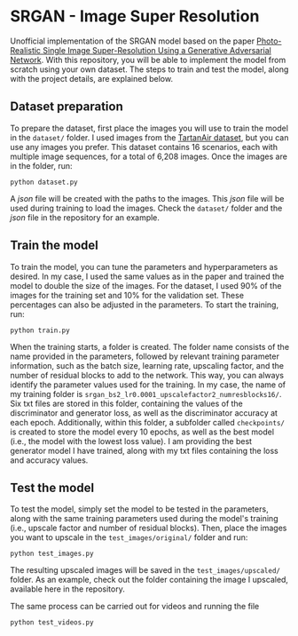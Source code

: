# SRGAN - Image Super Resolution
Unofficial implementation of the SRGAN model based on the paper [Photo-Realistic Single Image Super-Resolution Using a Generative Adversarial Network](https://arxiv.org/pdf/1609.04802v5). With this repository, you will be able to implement the model from scratch using your own dataset. The steps to train and test the model, along with the project details, are explained below.

## Dataset preparation
To prepare the dataset, first place the images you will use to train the model in the ```dataset/``` folder. I used images from the [TartanAir dataset](https://theairlab.org/tartanair-dataset/), but you can use any images you prefer. This dataset contains 16 scenarios, each with multiple image sequences, for a total of 6,208 images. Once the images are in the folder, run:
```
python dataset.py
```
A _json_ file will be created with the paths to the images. This _json_ file will be used during training to load the images. Check the ```dataset/``` folder and the _json_ file in the repository for an example.

## Train the model
To train the model, you can tune the parameters and hyperparameters as desired. In my case, I used the same values as in the paper and trained the model to double the size of the images. For the dataset, I used 90% of the images for the training set and 10% for the validation set. These percentages can also be adjusted in the parameters. To start the training, run:
```
python train.py
```
When the training starts, a folder is created. The folder name consists of the name provided in the parameters, followed by relevant training parameter information, such as the batch size, learning rate, upscaling factor, and the number of residual blocks to add to the network. This way, you can always identify the parameter values used for the training. In my case, the name of my training folder is ```srgan_bs2_lr0.0001_upscalefactor2_numresblocks16/```. Six txt files are stored in this folder, containing the values of the discriminator and generator loss, as well as the discriminator accuracy at each epoch. Additionally, within this folder, a subfolder called ```checkpoints/``` is created to store the model every 10 epochs, as well as the best model (i.e., the model with the lowest loss value). I am providing the best generator model I have trained, along with my txt files containing the loss and accuracy values.

## Test the model
To test the model, simply set the model to be tested in the parameters, along with the same training parameters used during the model's training (i.e., upscale factor and number of residual blocks). Then, place the images you want to upscale in the ```test_images/original/``` folder and run:
```
python test_images.py
```
The resulting upscaled images will be saved in the ```test_images/upscaled/``` folder. As an example, check out the folder containing the image I upscaled, available here in the repository.

The same process can be carried out for videos and running the file
```
python test_videos.py
```
